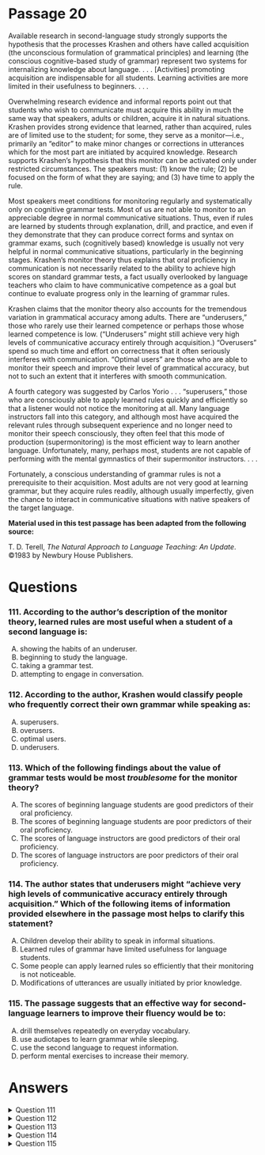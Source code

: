 # Passage 20
Available research in second-language study strongly supports the hypothesis that the processes Krashen and others have called acquisition (the unconscious formulation of grammatical principles) and learning (the conscious cognitive-based study of grammar) represent two systems for internalizing knowledge about language. . . . [Activities] promoting acquisition are indispensable for all students. Learning activities are more limited in their usefulness to beginners. . . .

Overwhelming research evidence and informal reports point out that students who wish to communicate must acquire this ability in much the same way that speakers, adults or children, acquire it in natural situations. Krashen provides strong evidence that learned, rather than acquired, rules are of limited use to the student; for some, they serve as a monitor—i.e., primarily an “editor” to make minor changes or corrections in utterances which for the most part are initiated by acquired knowledge. Research supports Krashen’s hypothesis that this monitor can be activated only under restricted circumstances. The speakers must: (1) know the rule; (2) be focused on the form of what they are saying; and (3) have time to apply the rule.

Most speakers meet conditions for monitoring regularly and systematically only on cognitive grammar tests. Most of us are not able to monitor to an appreciable degree in normal communicative situations. Thus, even if rules are learned by students through explanation, drill, and practice, and even if they demonstrate that they can produce correct forms and syntax on grammar exams, such (cognitively based) knowledge is usually not very helpful in normal communicative situations, particularly in the beginning stages. Krashen’s monitor theory thus explains that oral proficiency in communication is not necessarily related to the ability to achieve high scores on standard grammar tests, a fact usually overlooked by language teachers who claim to have communicative competence as a goal but continue to evaluate progress only in the learning of grammar rules.

Krashen claims that the monitor theory also accounts for the tremendous variation in grammatical accuracy among adults. There are “underusers,” those who rarely use their learned competence or perhaps those whose learned competence is low. (“Underusers” might still achieve very high levels of communicative accuracy entirely through acquisition.) “Overusers” spend so much time and effort on correctness that it often seriously interferes with communication. “Optimal users” are those who are able to monitor their speech and improve their level of grammatical accuracy, but not to such an extent that it interferes with smooth communication.

A fourth category was suggested by Carlos Yorio . . . “superusers,” those who are consciously able to apply learned rules quickly and efficiently so that a listener would not notice the monitoring at all. Many language instructors fall into this category, and although most have acquired the relevant rules through subsequent experience and no longer need to monitor their speech consciously, they often feel that this mode of production (supermonitoring) is the most efficient way to learn another language. Unfortunately, many, perhaps most, students are not capable of performing with the mental gymnastics of their supermonitor instructors. . . .

Fortunately, a conscious understanding of grammar rules is not a prerequisite to their acquisition. Most adults are not very good at learning grammar, but they acquire rules readily, although usually imperfectly, given the chance to interact in communicative situations with native speakers of the target language.

**Material used in this test passage has been adapted from the following source:**

T. D. Terell, *The Natural Approach to Language Teaching: An Update*. ©1983 by Newbury House Publishers.

# Questions
### 111. According to the author’s description of the monitor theory, learned rules are most useful when a student of a second language is:
<ol type="A">
  <li>showing the habits of an underuser.</li>
  <li>beginning to study the language.</li>
  <li>taking a grammar test.</li>
  <li>attempting to engage in conversation.</li>
</ol>

### 112. According to the author, Krashen would classify people who frequently correct their own grammar while speaking as:
<ol type="A">
  <li>superusers.</li>
  <li>overusers.</li>
  <li>optimal users.</li>
  <li>underusers.</li>
</ol>

### 113. Which of the following findings about the value of grammar tests would be most *troublesome* for the monitor theory?
<ol type="A">
  <li>The scores of beginning language students are good predictors of their oral proficiency.</li>
  <li>The scores of beginning language students are poor predictors of their oral proficiency.</li>
  <li>The scores of language instructors are good predictors of their oral proficiency.</li>
  <li>The scores of language instructors are poor predictors of their oral proficiency.</li>
</ol>

### 114. The author states that underusers might “achieve very high levels of communicative accuracy entirely through acquisition.” Which of the following items of information provided elsewhere in the passage most helps to clarify this statement?
<ol type="A">
  <li>Children develop their ability to speak in informal situations.</li>
  <li>Learned rules of grammar have limited usefulness for language students.</li>
  <li>Some people can apply learned rules so efficiently that their monitoring is not noticeable.</li>
  <li>Modifications of utterances are usually initiated by prior knowledge.</li>
</ol>

### 115. The passage suggests that an effective way for second-language learners to improve their fluency would be to:
<ol type="A">
  <li>drill themselves repeatedly on everyday vocabulary.</li>
  <li>use audiotapes to learn grammar while sleeping.</li>
  <li>use the second language to request information.</li>
  <li>perform mental exercises to increase their memory.</li>
</ol>

# Answers
<details>
  <summary>Question 111</summary>
  <b>Solution</b>: The correct answer is <b>C</b>.

  <ol type="A">
    <li>While “underusers” may have low levels of learned competence, learned rules are not useful to them, since “underusers” could “still achieve very high levels of communicative accuracy through acquisition.” The only situation in which learned rules would be useful to “underusers” is when they are taking a grammar test—see <i>rationale C</i>.</li>
    <li>The author points out that learned rules are “not very helpful in normal communicative situations, particularly in the beginning stages.” Monitor theory holds that acquired rather than learned rules are more useful to second-language students.</li>
    <li>In explaining the monitor theory, the author notes: “Krashen’s monitor theory thus explains that oral proficiency in communication is not necessarily related to the ability to achieve high scores on standard grammar tests. . . .” Therefore, it follows that learned rules would be most useful when students are taking a grammar test.</li>
    <li>The author points out that most people cannot monitor learned rules in normal communication and that learned rules can actually interfere with oral communication.</li>
  </ol>
</details>

<details>
  <summary>Question 112</summary>
  <b>Solution</b>: The correct answer is <b>B</b>.

  <ol type="A">
    <li>“Superusers” do not fall so precisely into this category—they “are consciously able to apply learned rules quickly and efficiently so that a listener would not notice the monitoring at all.” The proficiency of “superusers” is what distinguishes them from “overusers” who reduce language proficiency by overemphasizing correctness.</li>
    <li>The author points out how “overusers” put too much emphasis on this: “‘Overusers’ spend so much time and effort on correctness that it often seriously interferes with communication.”</li>
    <li> “Optimal users” find a proper balance by monitoring their speech only enough to improve their grammar but not so much that it interferes with their ability to communicate smoothly.</li>
    <li> “Underusers . . . rarely use their learned competence [but] might still achieve very high levels of communicative accuracy through acquisition.”</li>
  </ol>
</details>

<details>
  <summary>Question 113</summary>
  <b>Solution</b>: The correct answer is <b>A</b>.

  <ol type="A">
    <li>Monitor theory asserts that there is little relationship between good performances on grammar tests and oral proficiency. Therefore, this finding would represent a strong challenge to monitor theory.</li>
    <li>In explaining the monitor theory, the author notes: “Krashen’s monitor theory thus explains that oral proficiency in communication is not necessarily related to the ability to achieve high scores on standard grammar tests. . . .” Therefore, it follows that learned rules would be most useful when students are taking a grammar test.</li>
    <li>This would prove far less troublesome to monitor theory since this exception is explained by the fact that many language instructors tend to be “superusers” who are able to use knowledge of grammar rules to improve oral proficiency.</li>
    <li>This would still be consistent with monitor theory in the case of those language instructors who are not “superusers.” See <i>rationales A and C</i>.</li>
  </ol>
</details>

<details>
  <summary>Question 114</summary>
  <b>Solution</b>: The correct answer is <b>A</b>.

  <ol type="A">
    <li>The author cites overwhelming evidence “that students who wish to communicate must acquire this ability in much the same way that speakers, adults or children, acquire it in natural situations.” Given this, “underusers” most resemble children in how they acquire oral proficiency.</li>
    <li>This does not clarify why “underusers” achieve language proficiency, and is only relevant to the extent that learned rules have especially limited usefulness for “underusers.”</li>
    <li>These people, namely, “superusers” are so different from “underusers” in how they acquire language proficiency that their example does not clarify why “underusers” achieve fluency.</li>
    <li>Since this kind of modification can only happen through learned competence, which is low in “underusers,” this does not clarify how “underusers” acquire oral proficiency. </li>
  </ol>
</details>

<details>
  <summary>Question 115</summary>
  <b>Solution</b>: The correct answer is <b>C</b>.

  <ol type="A">
    <li>This would only allow second-language students to increase their vocabulary, which monitor theory suggests would be of limited use, especially if they could not put this vocabulary to use in actual situations. See <i>rationale C</i>.</li>
    <li>Assuming that this method is effective, it would only be effective for learning grammar and would not be effective in normal communicative situations.</li>
    <li>Using the second language to request information would be an example of the kind of natural situation that, according to monitor theory, allows language learners to improve their fluency.</li>
    <li>This would only be effective for cognitive- based knowledge such as learning about correct grammar and syntax, which require memorization. Monitor theory would view this as having very limited use for improving fluency, which requires practice in natural situations, not memorization. See <i>rationale B</i>.</li>
  </ol>
</details>
